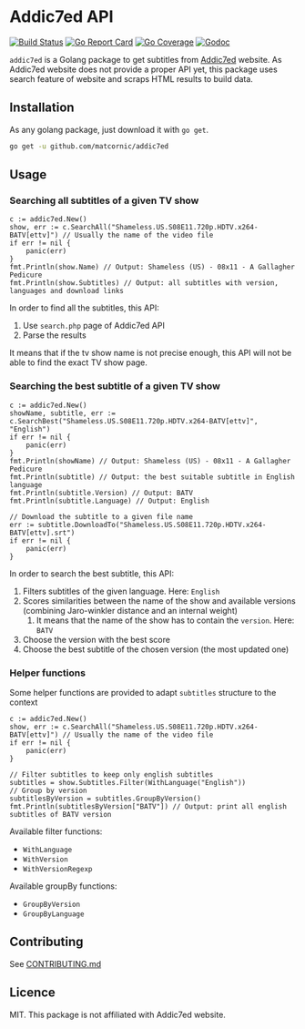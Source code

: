# Addic7ed API

[![Build Status](https://travis-ci.org/matcornic/addic7ed.svg?branch=master)](https://travis-ci.org/matcornic/addic7ed)
[![Go Report Card](https://goreportcard.com/badge/github.com/matcornic/addic7ed)](https://goreportcard.com/report/github.com/matcornic/addic7ed)
[![Go Coverage](https://codecov.io/github/matcornic/addic7ed/coverage.svg)](https://codecov.io/github/matcornic/addic7ed/)
[![Godoc](https://godoc.org/github.com/matcornic/addic7ed?status.svg)](https://godoc.org/github.com/matcornic/addic7ed)

`addic7ed` is a Golang package to get subtitles from [Addic7ed](http://www.addic7ed.com/) website. As Addic7ed website does not provide a proper API yet, this package uses search feature of website and scraps HTML results to build data.

## Installation

As any golang package, just download it with `go get`.

```bash
go get -u github.com/matcornic/addic7ed
```

## Usage

### Searching all subtitles of a given TV show

```golang
c := addic7ed.New()
show, err := c.SearchAll("Shameless.US.S08E11.720p.HDTV.x264-BATV[ettv]") // Usually the name of the video file
if err != nil {
    panic(err)
}
fmt.Println(show.Name) // Output: Shameless (US) - 08x11 - A Gallagher Pedicure
fmt.Println(show.Subtitles) // Output: all subtitles with version, languages and download links
```

In order to find all the subtitles, this API:

1. Use `search.php` page of Addic7ed API
1. Parse the results

It means that if the tv show name is not precise enough, this API will not be able to find the exact TV show page.

### Searching the best subtitle of a given TV show

```golang
c := addic7ed.New()
showName, subtitle, err := c.SearchBest("Shameless.US.S08E11.720p.HDTV.x264-BATV[ettv]", "English")
if err != nil {
    panic(err)
}
fmt.Println(showName) // Output: Shameless (US) - 08x11 - A Gallagher Pedicure
fmt.Println(subtitle) // Output: the best suitable subtitle in English language
fmt.Println(subtitle.Version) // Output: BATV
fmt.Println(subtitle.Language) // Output: English

// Download the subtitle to a given file name
err := subtitle.DownloadTo("Shameless.US.S08E11.720p.HDTV.x264-BATV[ettv].srt")
if err != nil {
    panic(err)
}
```

In order to search the best subtitle, this API:

1. Filters subtitles of the given language. Here: `English`
1. Scores similarities between the name of the show and available versions (combining Jaro-winkler distance and an internal weight)
    1. It means that the name of the show has to contain the `version`. Here: `BATV`
1. Choose the version with the best score
1. Choose the best subtitle of the chosen version (the most updated one)

### Helper functions

Some helper functions are provided to adapt `subtitles` structure to the context

```golang
c := addic7ed.New()
show, err := c.SearchAll("Shameless.US.S08E11.720p.HDTV.x264-BATV[ettv]") // Usually the name of the video file
if err != nil {
    panic(err)
}

// Filter subtitles to keep only english subtitles
subtitles = show.Subtitles.Filter(WithLanguage("English"))
// Group by version
subtitlesByVersion = subtitles.GroupByVersion()
fmt.Println(subtitlesByVersion["BATV"]) // Output: print all english subtitles of BATV version
```

Available filter functions:

- `WithLanguage`
- `WithVersion`
- `WithVersionRegexp`

Available groupBy functions:

- `GroupByVersion`
- `GroupByLanguage`

## Contributing

See [CONTRIBUTING.md](CONTRIBUTING.md)

## Licence

MIT. This package is not affiliated with Addic7ed website.